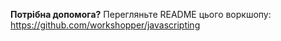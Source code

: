 **Потрібна допомога?** Перегляньте README цього воркшопу: https://github.com/workshopper/javascripting
